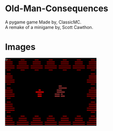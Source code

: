 # Old-Man-Consequences
A pygame game
Made by, ClassicMC.  
A remake of a minigame by, Scott Cawthon.
# Images
![screenshot](screenshots/s.png)

